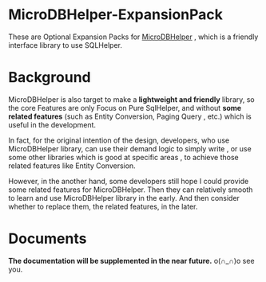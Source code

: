# MicroDBHelper-ExpansionPack
These are Optional Expansion Packs for [MicroDBHelper](https://doraemonyu.github.io/MicroDBHelper/) , which is a friendly interface library to use SQLHelper. 
 

Background
==========================================
MicroDBHelper is also target to make a **lightweight and friendly** library, so the core Features are only Focus on Pure SqlHelper, and without **some related features** (such as Entity Conversion, Paging Query , etc.) which is useful in the development.   

In fact, for the original intention of the design, developers, who use MicroDBHelper library, can use their demand logic to simply write , or use some other libraries which is good at specific areas , to achieve those related features like Entity Conversion.  

However, in the another hand, some developers still hope I could provide some related features for MicroDBHelper. Then they can relatively smooth to learn and use MicroDBHelper library in the early. And then consider whether to replace them, the related features, in the later.




Documents
==========================================
**The documentation will be supplemented in the near future.**  o(∩_∩)o see you.
